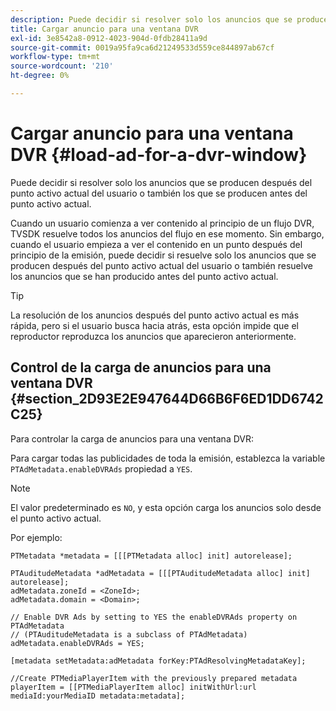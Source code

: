 ```yaml
---
description: Puede decidir si resolver solo los anuncios que se producen después del punto activo actual del usuario o también los que se producen antes del punto activo actual.
title: Cargar anuncio para una ventana DVR
exl-id: 3e8542a8-0912-4023-904d-0fdb28411a9d
source-git-commit: 0019a95fa9ca6d21249533d559ce844897ab67cf
workflow-type: tm+mt
source-wordcount: '210'
ht-degree: 0%

---
```


# Cargar anuncio para una ventana DVR {#load-ad-for-a-dvr-window}

Puede decidir si resolver solo los anuncios que se producen después del punto activo actual del usuario o también los que se producen antes del punto activo actual.

Cuando un usuario comienza a ver contenido al principio de un flujo DVR, TVSDK resuelve todos los anuncios del flujo en ese momento. Sin embargo, cuando el usuario empieza a ver el contenido en un punto después del principio de la emisión, puede decidir si resuelve solo los anuncios que se producen después del punto activo actual del usuario o también resuelve los anuncios que se han producido antes del punto activo actual.

>[!TIP]
>
>La resolución de los anuncios después del punto activo actual es más rápida, pero si el usuario busca hacia atrás, esta opción impide que el reproductor reproduzca los anuncios que aparecieron anteriormente.

## Control de la carga de anuncios para una ventana DVR {#section_2D93E2E947644D66B6F6ED1DD6742C25}

Para controlar la carga de anuncios para una ventana DVR:

Para cargar todas las publicidades de toda la emisión, establezca la variable `PTAdMetadata.enableDVRAds` propiedad a `YES`.

>[!NOTE]
>
>El valor predeterminado es `NO`, y esta opción carga los anuncios solo desde el punto activo actual.

Por ejemplo:

```
PTMetadata *metadata = [[[PTMetadata alloc] init] autorelease]; 
 
PTAuditudeMetadata *adMetadata = [[[PTAuditudeMetadata alloc] init] autorelease];  
adMetadata.zoneId = <ZoneId>; 
adMetadata.domain = <Domain>; 
 
// Enable DVR Ads by setting to YES the enableDVRAds property on PTAdMetadata  
// (PTAuditudeMetadata is a subclass of PTAdMetadata)  
adMetadata.enableDVRAds = YES; 
 
[metadata setMetadata:adMetadata forKey:PTAdResolvingMetadataKey]; 
 
//Create PTMediaPlayerItem with the previously prepared metadata    
playerItem = [[PTMediaPlayerItem alloc] initWithUrl:url mediaId:yourMediaID metadata:metadata]; 
```
